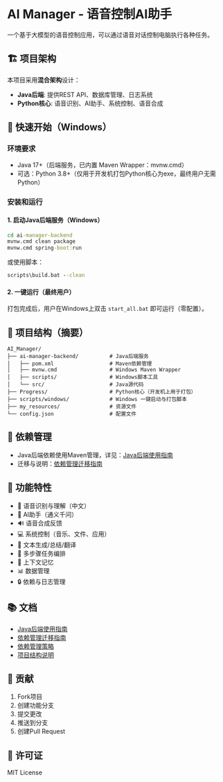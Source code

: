 # AI Manager - 语音控制AI助手

一个基于大模型的语音控制应用，可以通过语音对话控制电脑执行各种任务。

## 🏗️ 项目架构

本项目采用**混合架构**设计：
- **Java后端**: 提供REST API、数据库管理、日志系统
- **Python核心**: 语音识别、AI助手、系统控制、语音合成

## 🚀 快速开始（Windows）

### 环境要求
- Java 17+（后端服务，已内置 Maven Wrapper：mvnw.cmd）
- 可选：Python 3.8+（仅用于开发机打包Python核心为exe，最终用户无需Python）

### 安装和运行

#### 1. 启动Java后端服务（Windows）
```cmd
cd ai-manager-backend
mvnw.cmd clean package
mvnw.cmd spring-boot:run
```

或使用脚本：
```cmd
scripts\build.bat --clean
```

#### 2. 一键运行（最终用户）
打包完成后，用户在Windows上双击 `start_all.bat` 即可运行（零配置）。

## 📁 项目结构（摘要）
```
AI_Manager/
├── ai-manager-backend/          # Java后端服务
│   ├── pom.xml                  # Maven依赖管理
│   ├── mvnw.cmd                 # Windows Maven Wrapper
│   ├── scripts/                 # Windows脚本工具
│   └── src/                     # Java源代码
├── Progress/                    # Python核心（开发机上用于打包）
├── scripts/windows/             # Windows 一键启动与打包脚本
├── my_resources/                # 资源文件
└── config.json                  # 配置文件
```

## 🔧 依赖管理

- Java后端依赖使用Maven管理，详见：[Java后端使用指南](ai-manager-backend/README.md)
- 迁移与说明：[依赖管理迁移指南](MIGRATION_GUIDE.md)

## 🎯 功能特性

- 🎤 语音识别与理解（中文）
- 🤖 AI助手（通义千问）
- 🔊 语音合成反馈
- 💻 系统控制（音乐、文件、应用）
- 📝 文本生成/总结/翻译
- 🔄 多步骤任务编排
- 🧠 上下文记忆
- 📊 数据管理
- 🔒 依赖与日志管理

## 📚 文档
- [Java后端使用指南](ai-manager-backend/README.md)
- [依赖管理迁移指南](MIGRATION_GUIDE.md)
- [依赖管理策略](ai-manager-backend/docs/development/DEPENDENCY_MANAGEMENT.md)
- [项目结构说明](ai-manager-backend/PROJECT_STRUCTURE.md)

## 🤝 贡献
1. Fork项目
2. 创建功能分支
3. 提交更改
4. 推送到分支
5. 创建Pull Request

## 📄 许可证
MIT License